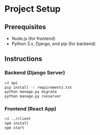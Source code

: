 # Project Setup

## Prerequisites
- Node.js (for frontend)
- Python 3.x, Django, and pip (for backend)

## Instructions

### Backend (Django Server)
```bash
cd api
pip install -r requirements.txt
python manage.py migrate
python manage.py runserver
```

### Frontend (React App)
```bash
cd ../client
npm install
npm start
```
